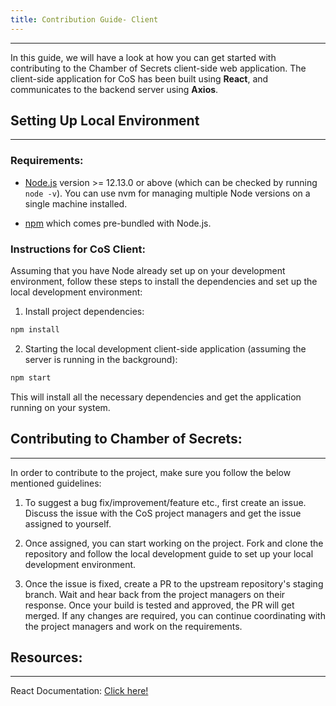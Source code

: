 ```yaml
---
title: Contribution Guide- Client 
---
```

---

In this guide, we will have a look at how you can get started with contributing to the Chamber of Secrets client-side web application. The client-side application for CoS has been built using **React**, and communicates to the backend server using **Axios**.

## Setting Up Local Environment
---

### Requirements:

* [Node.js](https://nodejs.org/en/download/) version >= 12.13.0 or above (which can be checked by running `node -v`). You can use nvm for managing multiple Node versions on a single machine installed.

* [npm](https://www.npmjs.com/get-npm) which comes pre-bundled with Node.js. 

### Instructions for CoS Client:

Assuming that you have Node already set up on your development environment, follow these steps to install the dependencies and set up the local development environment:

1. Install project dependencies:
```bash
npm install
```

2. Starting the local development client-side application (assuming the server is running in the background):
```bash
npm start
```

This will install all the necessary dependencies and get the application running on your system.


## Contributing to Chamber of Secrets:
---

In order to contribute to the project, make sure you follow the below mentioned guidelines:

1. To suggest a bug fix/improvement/feature etc., first create an issue. Discuss the issue with the CoS project managers and get the issue assigned to yourself.

2. Once assigned, you can start working on the project. Fork and clone the repository and follow the local development guide to set up your local development environment. 

3. Once the issue is fixed, create a PR to the upstream repository's staging branch. Wait and hear back from the project managers on their response. Once your build is tested and approved, the PR will get merged. If any changes are required, you can continue coordinating with the project managers and work on the requirements.

## Resources:
---

React Documentation: [Click here!](https://reactjs.org/)



